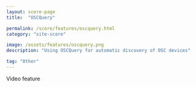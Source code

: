 ```yaml
---
layout: score-page
title:  "OSCQuery"

permalink: /score/features/oscquery.html
category: "site-score"

image: /assets/features/oscquery.png
description: "Using OSCQuery for automatic discovery of OSC devices"

tag: "Other"
---
```


Video feature
